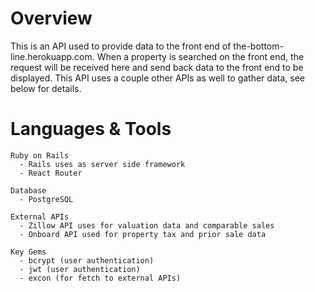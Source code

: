 
# Overview

  This is an API used to provide data to the front end of the-bottom-line.herokuapp.com. When a property is searched on the front end, the request will be received here and send back data to the front end to be displayed. This API uses a couple other APIs as well to gather data, see below for details.  

# Languages & Tools

    Ruby on Rails 
      - Rails uses as server side framework 
      - React Router 

    Database
      - PostgreSQL

    External APIs
      - Zillow API uses for valuation data and comparable sales
      - Onboard API used for property tax and prior sale data

    Key Gems
      - bcrypt (user authentication)
      - jwt (user authentication)
      - excon (for fetch to external APIs)






